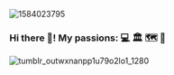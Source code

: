 ![1584023795](https://user-images.githubusercontent.com/22393665/110993248-56783f00-8377-11eb-9b6f-23bb720e8368.jpg)

### Hi there 👋! My passions: 💻 🏛️ 🗺️ 🍺

![tumblr_outwxnanpp1u79o2lo1_1280](https://user-images.githubusercontent.com/22393665/110991054-69d5db00-8374-11eb-9028-6817eca65d07.gif)





